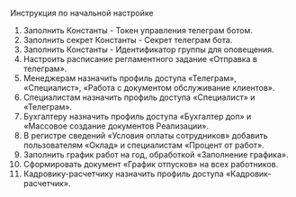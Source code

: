 Инструкция по начальной настройке
1.	Заполнить Константы - Токен управления телеграм ботом.
2.	Заполнить секрет Константы - Секрет телеграм бота.
3.	Заполнить Константы - Идентификатор группы для оповещения.
4.	Настроить расписание регламентного задание «Отправка в телеграм».
5.	Менеджерам назначить профиль доступа «Телеграм», «Специалист», «Работа с документом обслуживание клиентов».
1.	Специалистам назначить профиль доступа «Специалист» и «Телеграм».
2.	Бухгалтеру назначить профиль доступа «Бухгалтер доп» и «Массовое создание документов Реализации».
1.	В регистре сведений «Условия оплаты сотрудников» добавить пользователям «Оклад» и специалистам «Процент от работ».
2.	Заполнить график работ на год, обработкой «Заполнение графика».
3.	Сформировать документ «График отпусков» на всех работников.
4.	Кадровику-расчетчику назначить профиль доступа «Кадровик-расчетчик».


